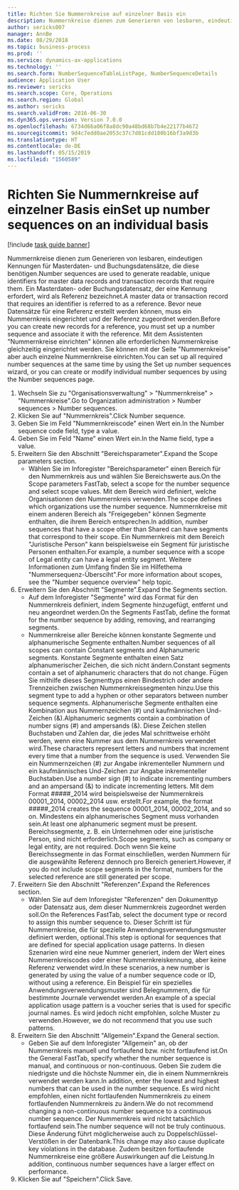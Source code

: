 ```yaml
---
title: Richten Sie Nummernkreise auf einzelner Basis ein
description: Nummernkreise dienen zum Generieren von lesbaren, eindeutigen Kennungen für Masterdaten- und Buchungsdatensätze, die diese benötigen.
author: sericks007
manager: AnnBe
ms.date: 08/29/2018
ms.topic: business-process
ms.prod: ''
ms.service: dynamics-ax-applications
ms.technology: ''
ms.search.form: NumberSequenceTableListPage, NumberSequenceDetails
audience: Application User
ms.reviewer: sericks
ms.search.scope: Core, Operations
ms.search.region: Global
ms.author: sericks
ms.search.validFrom: 2016-06-30
ms.dyn365.ops.version: Version 7.0.0
ms.openlocfilehash: 6734d66a06f8a8dc90a48bd68b7b4e22177b4672
ms.sourcegitcommit: 9d4c7edd0ae2053c37c7d81cdd180b16bf3a9d3b
ms.translationtype: HT
ms.contentlocale: de-DE
ms.lasthandoff: 05/15/2019
ms.locfileid: "1560589"
---
```

# <a name="set-up-number-sequences-on-an-individual-basis"></a><span data-ttu-id="002f3-103">Richten Sie Nummernkreise auf einzelner Basis ein</span><span class="sxs-lookup"><span data-stu-id="002f3-103">Set up number sequences on an individual basis</span></span>

[!include [task guide banner](../../includes/task-guide-banner.md)]

<span data-ttu-id="002f3-104">Nummernkreise dienen zum Generieren von lesbaren, eindeutigen Kennungen für Masterdaten- und Buchungsdatensätze, die diese benötigen.</span><span class="sxs-lookup"><span data-stu-id="002f3-104">Number sequences are used to generate readable, unique identifiers for master data records and transaction records that require them.</span></span> <span data-ttu-id="002f3-105">Ein Masterdaten- oder Buchungsdatensatz, der eine Kennung erfordert, wird als Referenz bezeichnet.</span><span class="sxs-lookup"><span data-stu-id="002f3-105">A master data or transaction record that requires an identifier is referred to as a reference.</span></span> <span data-ttu-id="002f3-106">Bevor neue Datensätze für eine Referenz erstellt werden können, muss ein Nummernkreis eingerichtet und der Referenz zugeordnet werden.</span><span class="sxs-lookup"><span data-stu-id="002f3-106">Before you can create new records for a reference, you must set up a number sequence and associate it with the reference.</span></span> <span data-ttu-id="002f3-107">Mit dem Assistenten "Nummernkreise einrichten" können alle erforderlichen Nummernkreise gleichzeitig eingerichtet werden. Sie können mit der Seite "Nummernkreise" aber auch einzelne Nummernkreise einrichten.</span><span class="sxs-lookup"><span data-stu-id="002f3-107">You can set up all required number sequences at the same time by using the Set up number sequences wizard, or you can create or modify individual number sequences by using the Number sequences page.</span></span>

1. <span data-ttu-id="002f3-108">Wechseln Sie zu "Organisationsverwaltung" > "Nummernkreise" > "Nummernkreise".</span><span class="sxs-lookup"><span data-stu-id="002f3-108">Go to Organization administration > Number sequences > Number sequences.</span></span>
2. <span data-ttu-id="002f3-109">Klicken Sie auf "Nummernkreis".</span><span class="sxs-lookup"><span data-stu-id="002f3-109">Click Number sequence.</span></span>
3. <span data-ttu-id="002f3-110">Geben Sie im Feld "Nummernkreiscode" einen Wert ein.</span><span class="sxs-lookup"><span data-stu-id="002f3-110">In the Number sequence code field, type a value.</span></span>
4. <span data-ttu-id="002f3-111">Geben Sie im Feld "Name" einen Wert ein.</span><span class="sxs-lookup"><span data-stu-id="002f3-111">In the Name field, type a value.</span></span>
5. <span data-ttu-id="002f3-112">Erweitern Sie den Abschnitt "Bereichsparameter".</span><span class="sxs-lookup"><span data-stu-id="002f3-112">Expand the Scope parameters section.</span></span>
    * <span data-ttu-id="002f3-113">Wählen Sie im Inforegister "Bereichsparameter" einen Bereich für den Nummernkreis aus und wählen Sie Bereichswerte aus.</span><span class="sxs-lookup"><span data-stu-id="002f3-113">On the Scope parameters FastTab, select a scope for the number sequence and select scope values.</span></span>     <span data-ttu-id="002f3-114">Mit dem Bereich wird definiert, welche Organisationen den Nummernkreis verwenden.</span><span class="sxs-lookup"><span data-stu-id="002f3-114">The scope defines which organizations use the number sequence.</span></span> <span data-ttu-id="002f3-115">Nummernkreise mit einem anderen Bereich als "Freigegeben" können Segmente enthalten, die ihrem Bereich entsprechen.</span><span class="sxs-lookup"><span data-stu-id="002f3-115">In addition, number sequences that have a scope other than Shared can have segments that correspond to their scope.</span></span> <span data-ttu-id="002f3-116">Ein Nummernkreis mit dem Bereich "Juristische Person" kann beispielsweise ein Segment für juristische Personen enthalten.</span><span class="sxs-lookup"><span data-stu-id="002f3-116">For example, a number sequence with a scope of Legal entity can have a legal entity segment.</span></span> <span data-ttu-id="002f3-117">Weitere Informationen zum Umfang finden Sie im Hilfethema "Nummersequenz-Übersciht".</span><span class="sxs-lookup"><span data-stu-id="002f3-117">For more information about scopes, see the "Number sequence overview" help topic.</span></span>  
6. <span data-ttu-id="002f3-118">Erweitern Sie den Abschnitt "Segmente".</span><span class="sxs-lookup"><span data-stu-id="002f3-118">Expand the Segments section.</span></span>
    * <span data-ttu-id="002f3-119">Auf dem Inforegister "Segmente" wird das Format für den Nummernkreis definiert, indem Segmente hinzugefügt, entfernt und neu angeordnet werden.</span><span class="sxs-lookup"><span data-stu-id="002f3-119">On the Segments FastTab, define the format for the number sequence by adding, removing, and rearranging segments.</span></span>  
    * <span data-ttu-id="002f3-120">Nummernkreise aller Bereiche können konstante Segmente und alphanumerische Segmente enthalten.</span><span class="sxs-lookup"><span data-stu-id="002f3-120">Number sequences of all scopes can contain Constant segments and Alphanumeric segments.</span></span> <span data-ttu-id="002f3-121">Konstante Segmente enthalten einen Satz alphanumerischer Zeichen, die sich nicht ändern.</span><span class="sxs-lookup"><span data-stu-id="002f3-121">Constant segments contain a set of alphanumeric characters that do not change.</span></span> <span data-ttu-id="002f3-122">Fügen Sie mithilfe dieses Segmenttyps einen Bindestrich oder andere Trennzeichen zwischen Nummernkreissegmenten hinzu.</span><span class="sxs-lookup"><span data-stu-id="002f3-122">Use this segment type to add a hyphen or other separators between number sequence segments.</span></span> <span data-ttu-id="002f3-123">Alphanumerische Segmente enthalten eine Kombination aus Nummernzeichen (#) und kaufmännischen Und-Zeichen (&).</span><span class="sxs-lookup"><span data-stu-id="002f3-123">Alphanumeric segments contain a combination of number signs (#) and ampersands (&).</span></span> <span data-ttu-id="002f3-124">Diese Zeichen stellen Buchstaben und Zahlen dar, die jedes Mal schrittweise erhöht werden, wenn eine Nummer aus dem Nummernkreis verwendet wird.</span><span class="sxs-lookup"><span data-stu-id="002f3-124">These characters represent letters and numbers that increment every time that a number from the sequence is used.</span></span> <span data-ttu-id="002f3-125">Verwenden Sie ein Nummernzeichen (#) zur Angabe inkrementeller Nummern und ein kaufmännisches Und-Zeichen zur Angabe inkrementeller Buchstaben.</span><span class="sxs-lookup"><span data-stu-id="002f3-125">Use a number sign (#) to indicate incrementing numbers and an ampersand (&) to indicate incrementing letters.</span></span> <span data-ttu-id="002f3-126">Mit dem Format #####_2014 wird beispielsweise der Nummernkreis 00001_2014, 00002_2014 usw. erstellt.</span><span class="sxs-lookup"><span data-stu-id="002f3-126">For example, the format #####_2014 creates the sequence 00001_2014, 00002_2014, and so on.</span></span>     <span data-ttu-id="002f3-127">Mindestens ein alphanumerisches Segment muss vorhanden sein.</span><span class="sxs-lookup"><span data-stu-id="002f3-127">At least one alphanumeric segment must be present.</span></span> <span data-ttu-id="002f3-128">Bereichssegmente, z. B. ein Unternehmen oder eine juristische Person, sind nicht erforderlich.</span><span class="sxs-lookup"><span data-stu-id="002f3-128">Scope segments, such as company or legal entity, are not required.</span></span> <span data-ttu-id="002f3-129">Doch wenn Sie keine Bereichssegmente in das Format einschließen, werden Nummern für die ausgewählte Referenz dennoch pro Bereich generiert.</span><span class="sxs-lookup"><span data-stu-id="002f3-129">However, if you do not include scope segments in the format, numbers for the selected reference are still generated per scope.</span></span>  
7. <span data-ttu-id="002f3-130">Erweitern Sie den Abschnitt "Referenzen".</span><span class="sxs-lookup"><span data-stu-id="002f3-130">Expand the References section.</span></span>
    * <span data-ttu-id="002f3-131">Wählen Sie auf dem Inforegister "Referenzen" den Dokumenttyp oder Datensatz aus, dem dieser Nummernkreis zugeordnet werden soll.</span><span class="sxs-lookup"><span data-stu-id="002f3-131">On the References FastTab, select the document type or record to assign this number sequence to.</span></span>     <span data-ttu-id="002f3-132">Dieser Schritt ist für Nummernkreise, die für spezielle Anwendungsverwendungsmuster definiert werden, optional.</span><span class="sxs-lookup"><span data-stu-id="002f3-132">This step is optional for sequences that are defined for special application usage patterns.</span></span> <span data-ttu-id="002f3-133">In diesen Szenarien wird eine neue Nummer generiert, indem der Wert eines Nummernkreiscodes oder einer Nummernkreiskennung, aber keine Referenz verwendet wird.</span><span class="sxs-lookup"><span data-stu-id="002f3-133">In these scenarios, a new number is generated by using the value of a number sequence code or ID, without using a reference.</span></span> <span data-ttu-id="002f3-134">Ein Beispiel für ein spezielles Anwendungsverwendungsmuster sind Belegnummern, die für bestimmte Journale verwendet werden.</span><span class="sxs-lookup"><span data-stu-id="002f3-134">An example of a special application usage pattern is a voucher series that is used for specific journal names.</span></span> <span data-ttu-id="002f3-135">Es wird jedoch nicht empfohlen, solche Muster zu verwenden.</span><span class="sxs-lookup"><span data-stu-id="002f3-135">However, we do not recommend that you use such patterns.</span></span>  
8. <span data-ttu-id="002f3-136">Erweitern Sie den Abschnitt "Allgemein".</span><span class="sxs-lookup"><span data-stu-id="002f3-136">Expand the General section.</span></span>
    * <span data-ttu-id="002f3-137">Geben Sie auf dem Inforegister "Allgemein" an, ob der Nummernkreis manuell und fortlaufend bzw. nicht fortlaufend ist.</span><span class="sxs-lookup"><span data-stu-id="002f3-137">On the General FastTab, specify whether the number sequence is manual, and continuous or non-continuous.</span></span> <span data-ttu-id="002f3-138">Geben Sie zudem die niedrigste und die höchste Nummer ein, die in einem Nummernkreis verwendet werden kann.</span><span class="sxs-lookup"><span data-stu-id="002f3-138">In addition, enter the lowest and highest numbers that can be used in the number sequence.</span></span>     <span data-ttu-id="002f3-139">Es wird nicht empfohlen, einen nicht fortlaufenden Nummernkreis zu einem fortlaufenden Nummernkreis zu ändern.</span><span class="sxs-lookup"><span data-stu-id="002f3-139">We do not recommend changing a non-continuous number sequence to a continuous number sequence.</span></span> <span data-ttu-id="002f3-140">Der Nummernkreis wird nicht tatsächlich fortlaufend sein.</span><span class="sxs-lookup"><span data-stu-id="002f3-140">The number sequence will not be truly continuous.</span></span> <span data-ttu-id="002f3-141">Diese Änderung führt möglicherweise auch zu Doppelschlüssel-Verstößen in der Datenbank.</span><span class="sxs-lookup"><span data-stu-id="002f3-141">This change may also cause duplicate key violations in the database.</span></span> <span data-ttu-id="002f3-142">Zudem besitzen fortlaufende Nummernkreise eine größere Auswirkungen auf die Leistung.</span><span class="sxs-lookup"><span data-stu-id="002f3-142">In addition, continuous number sequences have a larger effect on performance.</span></span>   
9. <span data-ttu-id="002f3-143">Klicken Sie auf "Speichern".</span><span class="sxs-lookup"><span data-stu-id="002f3-143">Click Save.</span></span>

